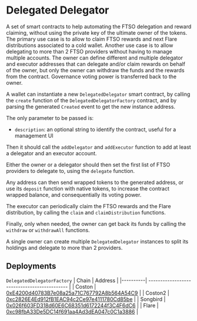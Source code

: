 # Delegated Delegator

A set of smart contracts to help automating the FTSO delegation and reward claiming, without using the private key of the ultimate owner of the tokens. The primary use case is to allow to claim FTSO rewards and next Flare distributions associated to a cold wallet. Another use case is to allow delegating to more than 2 FTSO providers without having to manage multiple accounts. The owner can define different and multiple delegator and executor addresses that can delegate and/or claim rewards on behalf of the owner, but only the owner can withdraw the funds and the rewards from the contract. Governance voting power is transferred back to the owner.

A wallet can instantiate a new `DelegatedDelegator` smart contract, by calling the `create` function of the `DelegatedDelegatorFactory` contract, and by parsing the generated `Created` event to get the new instance address.

The only parameter to be passed is:
- `description`: an optional string to identify the contract, useful for a management UI

Then it should call the `addDelegator` and `addExecutor` function to add at least a delegator and an executor account.

Either the owner or a delegator should then set the first list of FTSO providers to delegate to, using the `delegate` function.

Any address can then send wrapped tokens to the generated address, or use its `deposit` function with native tokens, to increase the contract wrapped balance, and consequentially its voting power.

The executor can periodically claim the FTSO rewards and the Flare distribution, by calling the `claim` and `claimDistribution` functions.

Finally, only when needed, the owner can get back its funds by calling the `withdraw` or `withdrawAll` functions.

A single owner can create multiple `DelegatedDelegator` instances to split its holdings and delegate to more than 2 providers.

## Deployments

`DelegatedDelegatorFactory`
| Chain    | Address                                      |
|----------| -------------------------------------------- |
| Coston   | [0xE4200d40783B7e08a25a71C767792A8b564A54C9](https://coston-explorer.flare.network/address/0xE4200d40783B7e08a25a71C767792A8b564A54C9) |
| Coston2  | [0xc2826E4Ed912fB1EAC94c2Ce97e4111780Cd85be](https://coston2-explorer.flare.network/address/0xc2826E4Ed912fB1EAC94c2Ce97e4111780Cd85be) |
| Songbird | [0x026f603FD318d60E6C68351d6172244f3C4F6dC6](https://songbird-explorer.flare.network/address/0x026f603FD318d60E6C68351d6172244f3C4F6dC6) |
| Flare    | [0xc98fbA33De5DC14f691aa4Ad3dEA047c0C1a3886](https://flare-explorer.flare.network/address/0xc98fbA33De5DC14f691aa4Ad3dEA047c0C1a3886) |
